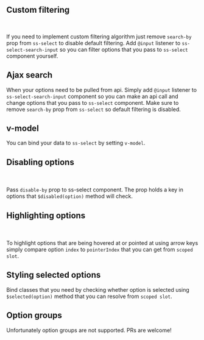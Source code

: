 ## Custom filtering
<custom-filtering></custom-filtering><br>

If you need to implement custom filtering algorithm just remove `search-by` prop from `ss-select` to disable default filtering.
Add `@input` listener to `ss-select-search-input` so you can filter options that you pass to `ss-select` component yourself.

## Ajax search
When your options need to be pulled from api. Simply add `@input` listener to `ss-select-search-input` component so you can make an api call and change options that you pass to `ss-select` component.
Make sure to remove `search-by` prop from `ss-select` so default filtering is disabled.

## v-model
You can bind your data to `ss-select` by setting `v-model`.

## Disabling options
<br><disabling-options></disabling-options><br>
Pass `disable-by` prop to ss-select component.
The prop holds a key in options that `$disabled(option)` method will check.

## Highlighting options

<br><highlighting-options></highlighting-options><br>
To highlight options that are being hovered at or pointed at using arrow keys
simply compare option `index` to `pointerIndex` that you can get from `scoped slot`.

## Styling selected options
Bind classes that you need by checking whether option is selected using `$selected(option)` method that you can resolve from `scoped slot`.

## Option groups
Unfortunately option groups are not supported. PRs are welcome!
